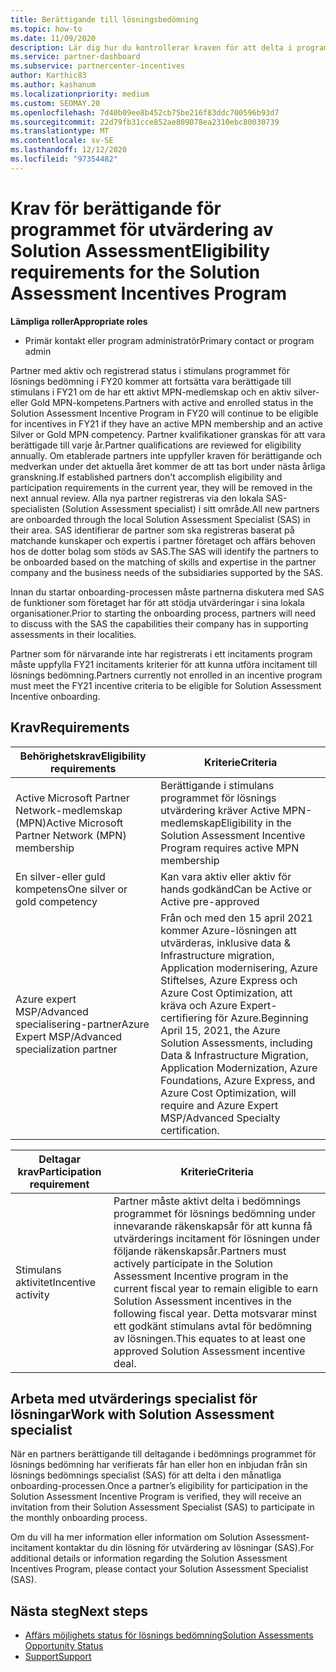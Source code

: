 ```yaml
---
title: Berättigande till lösningsbedömning
ms.topic: how-to
ms.date: 11/09/2020
description: Lär dig hur du kontrollerar kraven för att delta i programmet för utvärdering av Solution Assessment.
ms.service: partner-dashboard
ms.subservice: partnercenter-incentives
author: Karthic83
ms.author: kashanum
ms.localizationpriority: medium
ms.custom: SEOMAY.20
ms.openlocfilehash: 7d40b09ee8b452cb75be216f83ddc700596b93d7
ms.sourcegitcommit: 22d79fb31cce852ae809078ea2310ebc80030739
ms.translationtype: MT
ms.contentlocale: sv-SE
ms.lasthandoff: 12/12/2020
ms.locfileid: "97354482"
---
```

# <a name="eligibility-requirements-for-the-solution-assessment-incentives-program"></a><span data-ttu-id="d1ddc-103">Krav för berättigande för programmet för utvärdering av Solution Assessment</span><span class="sxs-lookup"><span data-stu-id="d1ddc-103">Eligibility requirements for the Solution Assessment Incentives Program</span></span>

<span data-ttu-id="d1ddc-104">**Lämpliga roller**</span><span class="sxs-lookup"><span data-stu-id="d1ddc-104">**Appropriate roles**</span></span>

- <span data-ttu-id="d1ddc-105">Primär kontakt eller program administratör</span><span class="sxs-lookup"><span data-stu-id="d1ddc-105">Primary contact or program admin</span></span>

<span data-ttu-id="d1ddc-106">Partner med aktiv och registrerad status i stimulans programmet för lösnings bedömning i FY20 kommer att fortsätta vara berättigade till stimulans i FY21 om de har ett aktivt MPN-medlemskap och en aktiv silver-eller Gold MPN-kompetens.</span><span class="sxs-lookup"><span data-stu-id="d1ddc-106">Partners with active and enrolled status in the Solution Assessment Incentive Program in FY20 will continue to be eligible for incentives in FY21 if they have an active MPN membership and an active Silver or Gold MPN competency.</span></span> <span data-ttu-id="d1ddc-107">Partner kvalifikationer granskas för att vara berättigade till varje år.</span><span class="sxs-lookup"><span data-stu-id="d1ddc-107">Partner qualifications are reviewed for eligibility annually.</span></span> <span data-ttu-id="d1ddc-108">Om etablerade partners inte uppfyller kraven för berättigande och medverkan under det aktuella året kommer de att tas bort under nästa årliga granskning.</span><span class="sxs-lookup"><span data-stu-id="d1ddc-108">If established partners don't accomplish eligibility and participation requirements in the current year, they will be removed in the next annual review.</span></span> <span data-ttu-id="d1ddc-109">Alla nya partner registreras via den lokala SAS-specialisten (Solution Assessment specialist) i sitt område.</span><span class="sxs-lookup"><span data-stu-id="d1ddc-109">All new partners are onboarded through the local Solution Assessment Specialist (SAS) in their area.</span></span> <span data-ttu-id="d1ddc-110">SAS identifierar de partner som ska registreras baserat på matchande kunskaper och expertis i partner företaget och affärs behoven hos de dotter bolag som stöds av SAS.</span><span class="sxs-lookup"><span data-stu-id="d1ddc-110">The SAS will identify the partners to be onboarded based on the matching of skills and expertise in the partner company and the business needs of the subsidiaries supported by the SAS.</span></span>

<span data-ttu-id="d1ddc-111">Innan du startar onboarding-processen måste partnerna diskutera med SAS de funktioner som företaget har för att stödja utvärderingar i sina lokala organisationer.</span><span class="sxs-lookup"><span data-stu-id="d1ddc-111">Prior to starting the onboarding process, partners will need to discuss with the SAS the capabilities their company has in supporting assessments in their localities.</span></span>

<span data-ttu-id="d1ddc-112">Partner som för närvarande inte har registrerats i ett incitaments program måste uppfylla FY21 incitaments kriterier för att kunna utföra incitament till lösnings bedömning.</span><span class="sxs-lookup"><span data-stu-id="d1ddc-112">Partners currently not enrolled in an incentive program must meet the FY21 incentive criteria to be eligible for Solution Assessment Incentive onboarding.</span></span>

## <a name="requirements"></a><span data-ttu-id="d1ddc-113">Krav</span><span class="sxs-lookup"><span data-stu-id="d1ddc-113">Requirements</span></span>

|<span data-ttu-id="d1ddc-114">**Behörighetskrav**</span><span class="sxs-lookup"><span data-stu-id="d1ddc-114">**Eligibility requirements**</span></span>|<span data-ttu-id="d1ddc-115">**Kriterie**</span><span class="sxs-lookup"><span data-stu-id="d1ddc-115">**Criteria**</span></span>|
|-----------------------|------------------|
|<span data-ttu-id="d1ddc-116">Active Microsoft Partner Network-medlemskap (MPN)</span><span class="sxs-lookup"><span data-stu-id="d1ddc-116">Active Microsoft Partner Network (MPN) membership</span></span>|<span data-ttu-id="d1ddc-117">Berättigande i stimulans programmet för lösnings utvärdering kräver Active MPN-medlemskap</span><span class="sxs-lookup"><span data-stu-id="d1ddc-117">Eligibility in the Solution Assessment Incentive Program requires active MPN membership</span></span>|
|<span data-ttu-id="d1ddc-118">En silver-eller guld kompetens</span><span class="sxs-lookup"><span data-stu-id="d1ddc-118">One silver or gold competency</span></span>|<span data-ttu-id="d1ddc-119">Kan vara aktiv eller aktiv för hands godkänd</span><span class="sxs-lookup"><span data-stu-id="d1ddc-119">Can be Active or Active pre-approved</span></span>|
|<span data-ttu-id="d1ddc-120">Azure expert MSP/Advanced specialisering-partner</span><span class="sxs-lookup"><span data-stu-id="d1ddc-120">Azure Expert MSP/Advanced specialization partner</span></span>|<span data-ttu-id="d1ddc-121">Från och med den 15 april 2021 kommer Azure-lösningen att utvärderas, inklusive data & Infrastructure migration, Application modernisering, Azure Stiftelses, Azure Express och Azure Cost Optimization, att kräva och Azure Expert-certifiering för Azure.</span><span class="sxs-lookup"><span data-stu-id="d1ddc-121">Beginning April 15, 2021, the Azure Solution Assessments, including Data & Infrastructure Migration, Application Modernization, Azure Foundations, Azure Express, and Azure Cost Optimization, will require and Azure Expert MSP/Advanced Specialty certification.</span></span>|

|<span data-ttu-id="d1ddc-122">**Deltagar krav**</span><span class="sxs-lookup"><span data-stu-id="d1ddc-122">**Participation requirement**</span></span>|<span data-ttu-id="d1ddc-123">**Kriterie**</span><span class="sxs-lookup"><span data-stu-id="d1ddc-123">**Criteria**</span></span>|
|-------------------------|-------------------------------------|
|<span data-ttu-id="d1ddc-124">Stimulans aktivitet</span><span class="sxs-lookup"><span data-stu-id="d1ddc-124">Incentive activity</span></span>|<span data-ttu-id="d1ddc-125">Partner måste aktivt delta i bedömnings programmet för lösnings bedömning under innevarande räkenskapsår för att kunna få utvärderings incitament för lösningen under följande räkenskapsår.</span><span class="sxs-lookup"><span data-stu-id="d1ddc-125">Partners must actively participate in the Solution Assessment Incentive program in the current fiscal year to remain eligible to earn Solution Assessment incentives in the following fiscal year.</span></span> <span data-ttu-id="d1ddc-126">Detta motsvarar minst ett godkänt stimulans avtal för bedömning av lösningen.</span><span class="sxs-lookup"><span data-stu-id="d1ddc-126">This equates to at least one approved Solution Assessment incentive deal.</span></span>|

## <a name="work-with-solution-assessment-specialist"></a><span data-ttu-id="d1ddc-127">Arbeta med utvärderings specialist för lösningar</span><span class="sxs-lookup"><span data-stu-id="d1ddc-127">Work with Solution Assessment specialist</span></span>

<span data-ttu-id="d1ddc-128">När en partners berättigande till deltagande i bedömnings programmet för lösnings bedömning har verifierats får han eller hon en inbjudan från sin lösnings bedömnings specialist (SAS) för att delta i den månatliga onboarding-processen.</span><span class="sxs-lookup"><span data-stu-id="d1ddc-128">Once a partner’s eligibility for participation in the Solution Assessment Incentive Program is verified, they will receive an invitation from their Solution Assessment Specialist (SAS) to participate in the monthly onboarding process.</span></span>

<span data-ttu-id="d1ddc-129">Om du vill ha mer information eller information om Solution Assessment-incitament kontaktar du din lösning för utvärdering av lösningar (SAS).</span><span class="sxs-lookup"><span data-stu-id="d1ddc-129">For additional details or information regarding the Solution Assessment Incentives Program, please contact your Solution Assessment Specialist (SAS).</span></span>

## <a name="next-steps"></a><span data-ttu-id="d1ddc-130">Nästa steg</span><span class="sxs-lookup"><span data-stu-id="d1ddc-130">Next steps</span></span>

- [<span data-ttu-id="d1ddc-131">Affärs möjlighets status för lösnings bedömning</span><span class="sxs-lookup"><span data-stu-id="d1ddc-131">Solution Assessments Opportunity Status</span></span>](chip-solution-assessment.md)
- [<span data-ttu-id="d1ddc-132">Support</span><span class="sxs-lookup"><span data-stu-id="d1ddc-132">Support</span></span>](report-problems-with-partner-center.md)









